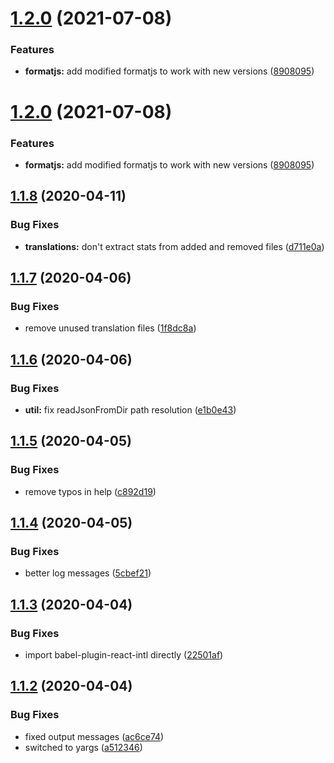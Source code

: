 # [1.2.0](https://github.com/vitico/react-intl-locale-manager/compare/v1.1.8...v1.2.0) (2021-07-08)


### Features

* **formatjs:** add modified formatjs to work with new versions ([8908095](https://github.com/vitico/react-intl-locale-manager/commit/890809515c12befaa03adb257aa302cdc1410120))

# [1.2.0](https://github.com/vitico/react-intl-locale-manager/compare/v1.1.8...v1.2.0) (2021-07-08)


### Features

* **formatjs:** add modified formatjs to work with new versions ([8908095](https://github.com/vitico/react-intl-locale-manager/commit/890809515c12befaa03adb257aa302cdc1410120))

## [1.1.8](https://github.com/murar8/react-intl-locale-manager/compare/v1.1.7...v1.1.8) (2020-04-11)


### Bug Fixes

* **translations:** don't extract stats from added and removed files ([d711e0a](https://github.com/murar8/react-intl-locale-manager/commit/d711e0a6f67ac3068bbb5aed70518d7d332c3d2a))

## [1.1.7](https://github.com/murar8/react-intl-locale-manager/compare/v1.1.6...v1.1.7) (2020-04-06)


### Bug Fixes

* remove unused translation files ([1f8dc8a](https://github.com/murar8/react-intl-locale-manager/commit/1f8dc8a21169446965a15d97426d5ce98feb00df))

## [1.1.6](https://github.com/murar8/react-intl-locale-manager/compare/v1.1.5...v1.1.6) (2020-04-06)


### Bug Fixes

* **util:** fix readJsonFromDir path resolution ([e1b0e43](https://github.com/murar8/react-intl-locale-manager/commit/e1b0e43a320242400db75e91ef4c28bdff815f8a))

## [1.1.5](https://github.com/murar8/react-intl-locale-manager/compare/v1.1.4...v1.1.5) (2020-04-05)


### Bug Fixes

* remove typos in help ([c892d19](https://github.com/murar8/react-intl-locale-manager/commit/c892d19a46777c823f7e1f3e0425371a0c6f1ba3))

## [1.1.4](https://github.com/murar8/react-intl-locale-manager/compare/v1.1.3...v1.1.4) (2020-04-05)


### Bug Fixes

* better log messages ([5cbef21](https://github.com/murar8/react-intl-locale-manager/commit/5cbef2180f5fcbe6298b52bae55c6750e8371235))

## [1.1.3](https://github.com/murar8/react-intl-locale-manager/compare/v1.1.2...v1.1.3) (2020-04-04)


### Bug Fixes

* import babel-plugin-react-intl directly ([22501af](https://github.com/murar8/react-intl-locale-manager/commit/22501af0e4da9e89f1f397aa27d36378b0802341))

## [1.1.2](https://github.com/murar8/react-intl-locale-manager/compare/v1.1.1...v1.1.2) (2020-04-04)


### Bug Fixes

* fixed output messages ([ac6ce74](https://github.com/murar8/react-intl-locale-manager/commit/ac6ce74370b12e6dc1f479930b83fc0deca45961))
* switched to yargs ([a512346](https://github.com/murar8/react-intl-locale-manager/commit/a51234638733edeefbed53f8eb1f90d0419c22df))
